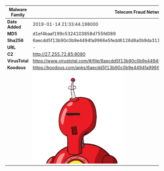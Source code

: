 | Malware Family | Telecom Fraud Network for South Koreans                      |
| -------------- | ------------------------------------------------------------ |
| **Date Added** | 2019-01-14 21:33:44.198000                                                   |
| **MD5**        | d1ef4baaf199c5324103858d755fd089                             |
| **Sha256**     | 6aecdd5f13b90c0b9e4494fa9966e5fedd6126d8a0b9da311f3f3f9e8c9b988e |
| **URL**        | -                                                            |
| **C2**         | http://27.255.72.85:8080 |
| **VirusTotal** | https://www.virustotal.com/#/file/6aecdd5f13b90c0b9e4494fa9966e5fedd6126d8a0b9da311f3f3f9e8c9b988e/detection |
| **Koodous**    | https://koodous.com/apks/6aecdd5f13b90c0b9e4494fa9966e5fedd6126d8a0b9da311f3f3f9e8c9b988e |
|                | ![](../assets/6aecdd5f13b90c0b9e4494fa9966e5fedd6126d8a0b9da311f3f3f9e8c9b988e.png) |
